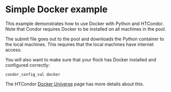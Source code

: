# Simple Docker example 

This example demonstrates how to use Docker with Python and HTCondor. 
Note that Condor requires Docker to be installed on all machines in
the pool.

The submit file goes out to the pool and downloads the Python
container to the local machines. 
This requires that the local machines have internet access.

You will also want to make sure that your flock has Docker installed
and configured correctly:

    condor_config_val docker

The HTCondor [Docker Universe](http://research.cs.wisc.edu/htcondor/manual/latest/2_12Docker_Universe.html) page has more details about this.
